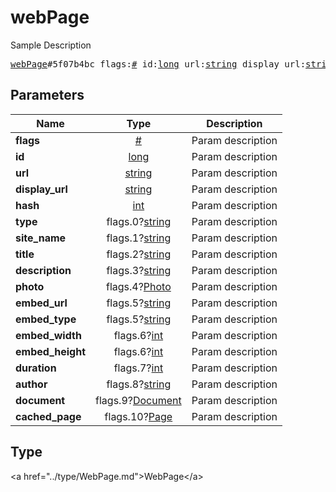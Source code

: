 # webPage

Sample Description

<pre>
<a href="../constructor/webPage.md">webPage</a>#5f07b4bc flags:<a href="../type/#.md">#</a> id:<a href="../type/long.md">long</a> url:<a href="../type/string.md">string</a> display_url:<a href="../type/string.md">string</a> hash:<a href="../type/int.md">int</a> type:flags.0?<a href="../type/string.md">string</a> site_name:flags.1?<a href="../type/string.md">string</a> title:flags.2?<a href="../type/string.md">string</a> description:flags.3?<a href="../type/string.md">string</a> photo:flags.4?<a href="../type/Photo.md">Photo</a> embed_url:flags.5?<a href="../type/string.md">string</a> embed_type:flags.5?<a href="../type/string.md">string</a> embed_width:flags.6?<a href="../type/int.md">int</a> embed_height:flags.6?<a href="../type/int.md">int</a> duration:flags.7?<a href="../type/int.md">int</a> author:flags.8?<a href="../type/string.md">string</a> document:flags.9?<a href="../type/Document.md">Document</a> cached_page:flags.10?<a href="../type/Page.md">Page</a> = <a href="../type/WebPage.md">WebPage</a>;
</pre>

## Parameters

| Name | Type | Description |
|------|:----:|-------------|
| **flags** | <a href="../type/#.md">#</a> | Param description |
| **id** | <a href="../type/long.md">long</a> | Param description |
| **url** | <a href="../type/string.md">string</a> | Param description |
| **display_url** | <a href="../type/string.md">string</a> | Param description |
| **hash** | <a href="../type/int.md">int</a> | Param description |
| **type** | flags.0?<a href="../type/string.md">string</a> | Param description |
| **site_name** | flags.1?<a href="../type/string.md">string</a> | Param description |
| **title** | flags.2?<a href="../type/string.md">string</a> | Param description |
| **description** | flags.3?<a href="../type/string.md">string</a> | Param description |
| **photo** | flags.4?<a href="../type/Photo.md">Photo</a> | Param description |
| **embed_url** | flags.5?<a href="../type/string.md">string</a> | Param description |
| **embed_type** | flags.5?<a href="../type/string.md">string</a> | Param description |
| **embed_width** | flags.6?<a href="../type/int.md">int</a> | Param description |
| **embed_height** | flags.6?<a href="../type/int.md">int</a> | Param description |
| **duration** | flags.7?<a href="../type/int.md">int</a> | Param description |
| **author** | flags.8?<a href="../type/string.md">string</a> | Param description |
| **document** | flags.9?<a href="../type/Document.md">Document</a> | Param description |
| **cached_page** | flags.10?<a href="../type/Page.md">Page</a> | Param description |

## Type

&lt;a href=&#34;../type/WebPage.md&#34;&gt;WebPage&lt;/a&gt;
